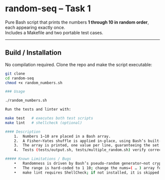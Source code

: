 # random-seq – Task 1

Pure Bash script that prints the numbers **1 through 10 in random order**, each appearing exactly once.  
Includes a Makefile and two portable test cases.

---

## Build / Installation

No compilation required. Clone the repo and make the script executable:

```bash
git clone 
cd random-seq
chmod +x random_numbers.sh

### Usage

./random_numbers.sh

Run the tests and linter with:

make test   # executes both test scripts
make lint   # shellcheck (optional)

#### Description
	1.	Numbers 1–10 are placed in a Bash array.
	2.	A Fisher–Yates shuffle is applied in-place, using Bash’s built-in $RANDOM.
	3.	The array is printed, one value per line, guaranteeing the set {1…10} appears exactly once in random order.
	4.	Tests (tests/output.sh, tests/multiple_random.sh) verify correctness, uniqueness and basic randomness.

##### Known Limitations / Bugs
	•	Randomness is driven by Bash’s pseudo-random generator—not cryptographically secure.
	•	The range is hard-coded to 1 10; change the nums=( … ) array for other ranges.
	•	make lint requires ShellCheck; if not installed, it is skipped gracefully.
